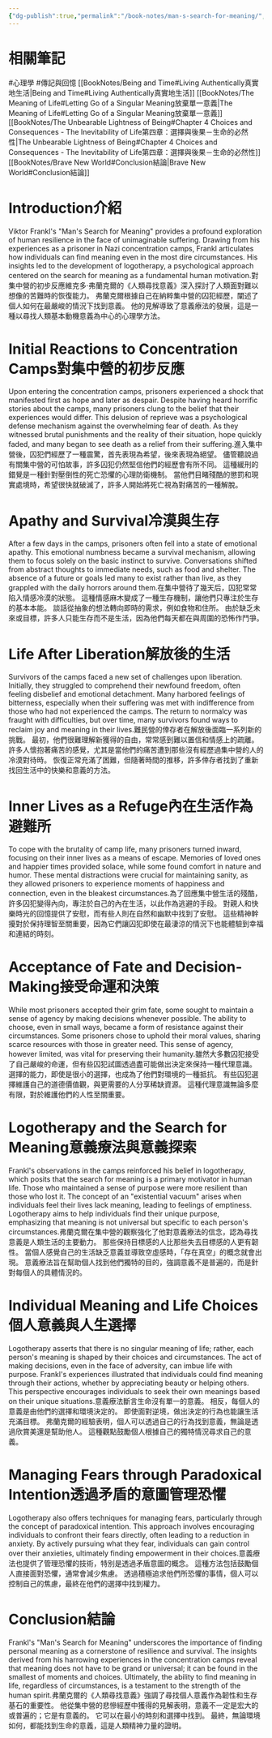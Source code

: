```yaml
---
{"dg-publish":true,"permalink":"/book-notes/man-s-search-for-meaning/","dgPassFrontmatter":true,"created":"2024-11-24T10:41:52.148+08:00","updated":"2024-11-27T23:50:44.993+08:00"}
---
```


# 相關筆記
#心理學 #傳記與回憶
[[BookNotes/Being and Time#Living Authentically真實地生活\|Being and Time#Living Authentically真實地生活]]
[[BookNotes/The Meaning of Life#Letting Go of a Singular Meaning放棄單一意義\|The Meaning of Life#Letting Go of a Singular Meaning放棄單一意義]]
[[BookNotes/The Unbearable Lightness of Being#Chapter 4 Choices and Consequences - The Inevitability of Life第四章：選擇與後果－生命的必然性\|The Unbearable Lightness of Being#Chapter 4 Choices and Consequences - The Inevitability of Life第四章：選擇與後果－生命的必然性]]
[[BookNotes/Brave New World#Conclusion結論\|Brave New World#Conclusion結論]]
# Introduction介紹

Viktor Frankl's "Man's Search for Meaning" provides a profound exploration of human resilience in the face of unimaginable suffering. Drawing from his experiences as a prisoner in Nazi concentration camps, Frankl articulates how individuals can find meaning even in the most dire circumstances. His insights led to the development of logotherapy, a psychological approach centered on the search for meaning as a fundamental human motivation.對集中營的初步反應維克多·弗蘭克爾的《人類尋找意義》深入探討了人類面對難以想像的苦難時的恢復能力。 弗蘭克爾根據自己在納粹集中營的囚犯經歷，闡述了個人如何在最嚴峻的情況下找到意義。 他的見解導致了意義療法的發展，這是一種以尋找人類基本動機意義為中心的心理學方法。

# Initial Reactions to Concentration Camps對集中營的初步反應

Upon entering the concentration camps, prisoners experienced a shock that manifested first as hope and later as despair. Despite having heard horrific stories about the camps, many prisoners clung to the belief that their experiences would differ. This delusion of reprieve was a psychological defense mechanism against the overwhelming fear of death. As they witnessed brutal punishments and the reality of their situation, hope quickly faded, and many began to see death as a relief from their suffering.進入集中營後，囚犯們經歷了一種震驚，首先表現為希望，後來表現為絕望。 儘管聽說過有關集中營的可怕故事，許多囚犯仍然堅信他們的經歷會有所不同。 這種緩刑的錯覺是一種針對壓倒性的死亡恐懼的心理防衛機制。 當他們目睹殘酷的懲罰和現實處境時，希望很快就破滅了，許多人開始將死亡視為對痛苦的一種解脫。

# Apathy and Survival冷漠與生存

After a few days in the camps, prisoners often fell into a state of emotional apathy. This emotional numbness became a survival mechanism, allowing them to focus solely on the basic instinct to survive. Conversations shifted from abstract thoughts to immediate needs, such as food and shelter. The absence of a future or goals led many to exist rather than live, as they grappled with the daily horrors around them.在集中營待了幾天后，囚犯常常陷入情感冷漠的狀態。 這種情感麻木變成了一種生存機制，讓他們只專注於生存的基本本能。 談話從抽象的想法轉向即時的需求，例如食物和住所。 由於缺乏未來或目標，許多人只能生存而不是生活，因為他們每天都在與周圍的恐怖作鬥爭。

# Life After Liberation解放後的生活

Survivors of the camps faced a new set of challenges upon liberation. Initially, they struggled to comprehend their newfound freedom, often feeling disbelief and emotional detachment. Many harbored feelings of bitterness, especially when their suffering was met with indifference from those who had not experienced the camps. The return to normalcy was fraught with difficulties, but over time, many survivors found ways to reclaim joy and meaning in their lives.難民營的倖存者在解放後面臨一系列新的挑戰。 最初，他們很難理解新獲得的自由，常常感到難以置信和情感上的疏離。 許多人懷抱著痛苦的感覺，尤其是當他們的痛苦遭到那些沒有經歷過集中營的人的冷漠對待時。 恢復正常充滿了困難，但隨著時間的推移，許多倖存者找到了重新找回生活中的快樂和意義的方法。

# Inner Lives as a Refuge內在生活作為避難所

To cope with the brutality of camp life, many prisoners turned inward, focusing on their inner lives as a means of escape. Memories of loved ones and happier times provided solace, while some found comfort in nature and humor. These mental distractions were crucial for maintaining sanity, as they allowed prisoners to experience moments of happiness and connection, even in the bleakest circumstances.為了回應集中營生活的殘酷，許多囚犯變得內向，專注於自己的內在生活，以此作為逃避的手段。 對親人和快樂時光的回憶提供了安慰，而有些人則在自然和幽默中找到了安慰。 這些精神幹擾對於保持理智至關重要，因為它們讓囚犯即使在最淒涼的情況下也能體驗到幸福和連結的時刻。

# Acceptance of Fate and Decision-Making接受命運和決策

While most prisoners accepted their grim fate, some sought to maintain a sense of agency by making decisions whenever possible. The ability to choose, even in small ways, became a form of resistance against their circumstances. Some prisoners chose to uphold their moral values, sharing scarce resources with those in greater need. This sense of agency, however limited, was vital for preserving their humanity.雖然大多數囚犯接受了自己嚴峻的命運，但有些囚犯試圖透過盡可能做出決定來保持一種代理意識。 選擇的能力，即使是很小的選擇，也成為了他們對環境的一種抵抗。 有些囚犯選擇維護自己的道德價值觀，與更需要的人分享稀缺資源。 這種代理意識無論多麼有限，對於維護他們的人性至關重要。

# Logotherapy and the Search for Meaning意義療法與意義探索

Frankl's observations in the camps reinforced his belief in logotherapy, which posits that the search for meaning is a primary motivator in human life. Those who maintained a sense of purpose were more resilient than those who lost it. The concept of an "existential vacuum" arises when individuals feel their lives lack meaning, leading to feelings of emptiness. Logotherapy aims to help individuals find their unique purpose, emphasizing that meaning is not universal but specific to each person's circumstances.弗蘭克爾在集中營的觀察強化了他對意義療法的信念，認為尋找意義是人類生活的主要動力。 那些保持目標感的人比那些失去目標感的人更有韌性。 當個人感覺自己的生活缺乏意義並導致空虛感時，「存在真空」的概念就會出現。 意義療法旨在幫助個人找到他們獨特的目的，強調意義不是普遍的，而是針對每個人的具體情況的。

# Individual Meaning and Life Choices個人意義與人生選擇

Logotherapy asserts that there is no singular meaning of life; rather, each person's meaning is shaped by their choices and circumstances. The act of making decisions, even in the face of adversity, can imbue life with purpose. Frankl's experiences illustrated that individuals could find meaning through their actions, whether by appreciating beauty or helping others. This perspective encourages individuals to seek their own meanings based on their unique situations.意義療法斷言生命沒有單一的意義。 相反，每個人的意義是由他們的選擇和環境決定的。 即使面對逆境，做出決定的行為也能讓生活充滿目標。 弗蘭克爾的經驗表明，個人可以透過自己的行為找到意義，無論是透過欣賞美還是幫助他人。 這種觀點鼓勵個人根據自己的獨特情況尋求自己的意義。

# Managing Fears through Paradoxical Intention透過矛盾的意圖管理恐懼

Logotherapy also offers techniques for managing fears, particularly through the concept of paradoxical intention. This approach involves encouraging individuals to confront their fears directly, often leading to a reduction in anxiety. By actively pursuing what they fear, individuals can gain control over their anxieties, ultimately finding empowerment in their choices.意義療法也提供了管理恐懼的技術，特別是透過矛盾意圖的概念。 這種方法包括鼓勵個人直接面對恐懼，通常會減少焦慮。 透過積極追求他們所恐懼的事情，個人可以控制自己的焦慮，最終在他們的選擇中找到權力。

# Conclusion結論

Frankl's "Man's Search for Meaning" underscores the importance of finding personal meaning as a cornerstone of resilience and survival. The insights derived from his harrowing experiences in the concentration camps reveal that meaning does not have to be grand or universal; it can be found in the smallest of moments and choices. Ultimately, the ability to find meaning in life, regardless of circumstances, is a testament to the strength of the human spirit.弗蘭克爾的《人類尋找意義》強調了尋找個人意義作為韌性和生存基石的重要性。 他從集中營的悲慘經歷中獲得的見解表明，意義不一定是宏大的或普遍的；它是有意義的。 它可以在最小的時刻和選擇中找到。 最終，無論環境如何，都能找到生命的意義，這是人類精神力量的證明。